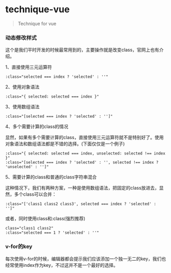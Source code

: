 # technique-vue

> Technique for vue

### 动态修改样式

这个是我们平时开发的时候最常用到的，主要操作就是改变class，官网上也有介绍。

1、直接使用三元运算符

    :class="selected === index ? 'selected' : ''" 

2、使用对象语法

    :class="{ selected: selected === index }" 

3、使用数组语法

    :class="[selected === index ? 'selected' : '']" 

4、多个需要计算的class的情况

  显然，如果有多个需要计算的class，直接使用三元运算符就不是特别好了。使用对象语法和数组语法都是不错的选择。(下面仅仅是一个例子)

    :class="{ selected: selected === index, unselected: selected !== index }"
    :class="[selected === index ? 'selected' : '', selected !== index ?  'unselected' : '']"

5、需要计算的class和普通的class字符串混合

  这种情况下，我们有两种方案，一种是使用数组语法，把固定的class放进去，显然，多个class可以合并：

    :class="['class1 class2 class3', selected === index ? 'selected' : '']"

  或者，同时使用class和:class(强烈推荐)

    class="class1 class2"
    :class="selected === 1 ? 'selected' : ''"

### v-for的key

每次使用v-for的时候，编辑器都会提示我们应该添加一个独一无二的key，我们也经常使用index作为key，不过这并不是一个最好的选择。

